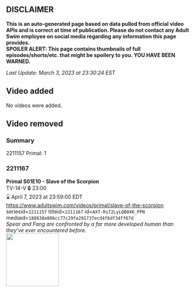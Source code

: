 ## DISCLAIMER
**This is an auto-generated page based on data pulled from official video APIs and is correct at time of publication. Please do not contact any Adult Swim employee on social media regarding any information this page provides.**  
**SPOILER ALERT: This page contains thumbnails of full episodes/shorts/etc. that might be spoilery to you. YOU HAVE BEEN WARNED.**  

_Last Update: March 3, 2023 at 23:30:24 EST_
## Video added
No videos were added.  
## Video removed
### Summary
2211157 Primal: 1  
### 2211167
**Primal S01E10 - Slave of the Scorpion**  
TV-14-V 🔒 23:00  
⌛ April 7, 2023 at 23:59:00 EDT  
https://www.adultswim.com/videos/primal/slave-of-the-scorpion  
seriesid=`2211157` titleid=`2211167` id=`AXT-Rs72LyLQBOXK_PPN` mediaid=`188638e806cc77c29fa291737ecd4f6df34ff67d`  
_Spear and Fang are confronted by a far more developed human than they've ever encountered before._  
<a href="https://media.cdn.adultswim.com/uploads/20201028/thumbnails/2_201028152241-primal_010_air_cid-JGW2X.jpg"><img src="https://media.cdn.adultswim.com/uploads/20201028/thumbnails/2_201028152241-primal_010_air_cid-JGW2X.jpg" height="144px" /></a>

